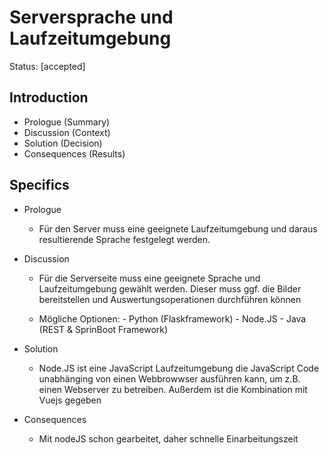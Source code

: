 # Serversprache und Laufzeitumgebung

Status: [accepted]

## Introduction

- Prologue (Summary)
- Discussion (Context)
- Solution (Decision)
- Consequences (Results)

## Specifics

- Prologue

  - Für den Server muss eine geeignete Laufzeitumgebung und daraus resultierende Sprache festgelegt werden.

- Discussion
  - Für die Serverseite muss eine geeignete Sprache und Laufzeitumgebung gewählt werden. Dieser muss ggf. die Bilder bereitstellen und Auswertungsoperationen durchführen können
  
  - Mögliche Optionen: - Python (Flaskframework) - Node.JS - Java (REST & SprinBoot Framework)

- Solution
  - Node.JS ist eine JavaScript Laufzeitumgebung die JavaScript Code unabhänging von einen Webbrowwser ausführen kann, um z.B. einen Webserver zu betreiben. Außerdem ist die Kombination mit Vuejs gegeben

- Consequences
  - Mit nodeJS schon gearbeitet, daher schnelle Einarbeitungszeit
